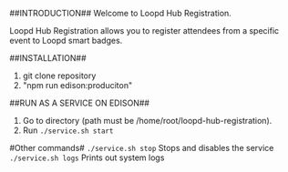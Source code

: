 ##INTRODUCTION##
Welcome to Loopd Hub Registration.

Loopd Hub Registration allows you to register attendees from a specific event to Loopd smart badges.

##INSTALLATION##
1. git clone repository
2. "npm run edison:produciton"

##RUN AS A SERVICE ON EDISON##
1. Go to directory (path must be /home/root/loopd-hub-registration).
2. Run ```./service.sh start```

#Other commands#
```./service.sh stop``` Stops and disables the service
```./service.sh logs``` Prints out system logs

